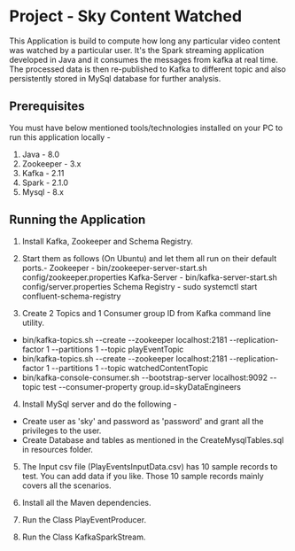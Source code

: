 # Project - Sky Content Watched

This Application is build to compute how long any particular video content was watched by a particular user.
It's the Spark streaming application developed in Java and it consumes the messages from kafka at real time.
The processed data is then re-published to Kafka to different topic and also persistently stored in MySql database 
for further analysis.

## Prerequisites
You must have below mentioned tools/technologies installed on your PC to run this application locally -
1. Java - 8.0
2. Zookeeper - 3.x
3. Kafka - 2.11
4. Spark - 2.1.0
5. Mysql - 8.x

## Running the Application

1. Install Kafka, Zookeeper and Schema Registry.

2. Start them as follows (On Ubuntu) and let them all run on their default ports.-
Zookeeper       - bin/zookeeper-server-start.sh config/zookeeper.properties
Kafka-Server    - bin/kafka-server-start.sh config/server.properties
Schema Registry - sudo systemctl start confluent-schema-registry

3. Create 2 Topics and 1 Consumer group ID from Kafka command line utility.
- bin/kafka-topics.sh --create --zookeeper localhost:2181 --replication-factor 1 --partitions 1 --topic playEventTopic
- bin/kafka-topics.sh --create --zookeeper localhost:2181 --replication-factor 1 --partitions 1 --topic watchedContentTopic
- bin/kafka-console-consumer.sh --bootstrap-server localhost:9092 --topic test --consumer-property group.id=skyDataEngineers

4. Install MySql server and do the following - 
- Create user as 'sky' and password as 'password' and grant all the privileges to the user.
- Create Database and tables as mentioned in the CreateMysqlTables.sql in resources folder.

5. The Input csv file (PlayEventsInputData.csv) has 10 sample records to test. You can add data if you like.
    Those 10 sample records mainly covers all the scenarios.

6. Install all the Maven dependencies.

7. Run the Class PlayEventProducer.

8. Run the Class  KafkaSparkStream.
